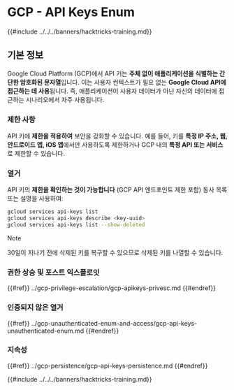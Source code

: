 # GCP - API Keys Enum

{{#include ../../../banners/hacktricks-training.md}}

## 기본 정보

Google Cloud Platform (GCP)에서 API 키는 **주체 없이 애플리케이션을 식별하는 간단한 암호화된 문자열**입니다. 이는 사용자 컨텍스트가 필요 없는 **Google Cloud API에 접근하는 데 사용**됩니다. 즉, 애플리케이션이 사용자 데이터가 아닌 자신의 데이터에 접근하는 시나리오에서 자주 사용됩니다.

### 제한 사항

API 키에 **제한을 적용하여** 보안을 강화할 수 있습니다. 예를 들어, 키를 **특정 IP 주소, 웹, 안드로이드 앱, iOS 앱**에서만 사용하도록 제한하거나 GCP 내의 **특정 API 또는 서비스**로 제한할 수 있습니다.

### 열거

API 키의 **제한을 확인하는 것이 가능합니다** (GCP API 엔드포인트 제한 포함) 동사 목록 또는 설명을 사용하여:
```bash
gcloud services api-keys list
gcloud services api-keys describe <key-uuid>
gcloud services api-keys list --show-deleted
```
> [!NOTE]
> 30일이 지나기 전에 삭제된 키를 복구할 수 있으므로 삭제된 키를 나열할 수 있습니다.

### 권한 상승 및 포스트 익스플로잇

{{#ref}}
../gcp-privilege-escalation/gcp-apikeys-privesc.md
{{#endref}}

### 인증되지 않은 열거

{{#ref}}
../gcp-unauthenticated-enum-and-access/gcp-api-keys-unauthenticated-enum.md
{{#endref}}

### 지속성

{{#ref}}
../gcp-persistence/gcp-api-keys-persistence.md
{{#endref}}

{{#include ../../../banners/hacktricks-training.md}}
